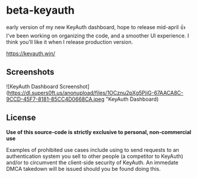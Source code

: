 # beta-keyauth
early version of my new KeyAuth dashboard, hope to release mid-april 👍
I've been working on organizing the code, and a smoother UI experience. I think you'll like it when I release production version.

https://keyauth.win/

## Screenshots

![KeyAuth Dashboard Screenshot](https://dl.supers0ft.us/anonupload/files/1OCznu2pXg5PjiG-67AACA8C-9CCD-45F7-8181-85CC4D0668CA.jpeg "KeyAuth Dashboard)
## License

**Use of this source-code is strictly exclusive to personal, non-commercial use**

Examples of prohibited use cases include using to send requests to an authentication system you sell to other people (a competitor to KeyAuth) and/or to circumvent the client-side security of KeyAuth. An immedate DMCA takedown will be issued should you be found doing this.
